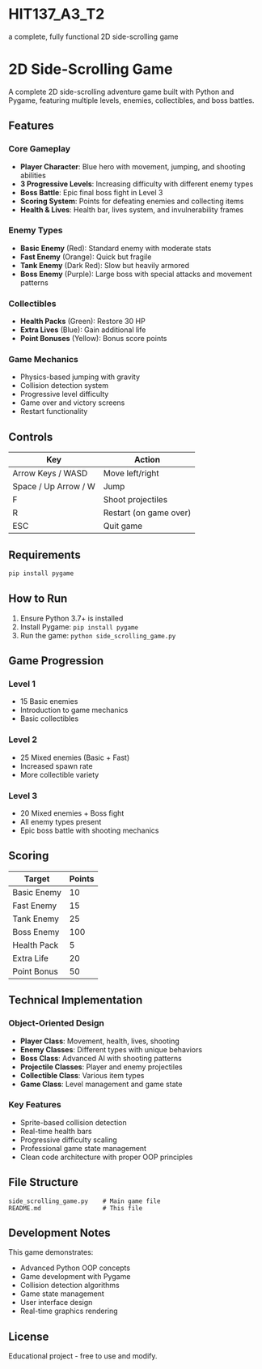 # HIT137_A3_T2
a complete, fully functional 2D side-scrolling game
# 2D Side-Scrolling Game

A complete 2D side-scrolling adventure game built with Python and Pygame, featuring multiple levels, enemies, collectibles, and boss battles.

## Features

### Core Gameplay
- **Player Character**: Blue hero with movement, jumping, and shooting abilities
- **3 Progressive Levels**: Increasing difficulty with different enemy types
- **Boss Battle**: Epic final boss fight in Level 3
- **Scoring System**: Points for defeating enemies and collecting items
- **Health & Lives**: Health bar, lives system, and invulnerability frames

### Enemy Types
- **Basic Enemy** (Red): Standard enemy with moderate stats
- **Fast Enemy** (Orange): Quick but fragile
- **Tank Enemy** (Dark Red): Slow but heavily armored
- **Boss Enemy** (Purple): Large boss with special attacks and movement patterns

### Collectibles
- **Health Packs** (Green): Restore 30 HP
- **Extra Lives** (Blue): Gain additional life
- **Point Bonuses** (Yellow): Bonus score points

### Game Mechanics
- Physics-based jumping with gravity
- Collision detection system
- Progressive level difficulty
- Game over and victory screens
- Restart functionality

## Controls

| Key | Action |
|-----|--------|
| Arrow Keys / WASD | Move left/right |
| Space / Up Arrow / W | Jump |
| F | Shoot projectiles |
| R | Restart (on game over) |
| ESC | Quit game |

## Requirements

```bash
pip install pygame
```

## How to Run

1. Ensure Python 3.7+ is installed
2. Install Pygame: `pip install pygame`
3. Run the game: `python side_scrolling_game.py`

## Game Progression

### Level 1
- 15 Basic enemies
- Introduction to game mechanics
- Basic collectibles

### Level 2
- 25 Mixed enemies (Basic + Fast)
- Increased spawn rate
- More collectible variety

### Level 3
- 20 Mixed enemies + Boss fight
- All enemy types present
- Epic boss battle with shooting mechanics

## Scoring

| Target | Points |
|--------|--------|
| Basic Enemy | 10 |
| Fast Enemy | 15 |
| Tank Enemy | 25 |
| Boss Enemy | 100 |
| Health Pack | 5 |
| Extra Life | 20 |
| Point Bonus | 50 |

## Technical Implementation

### Object-Oriented Design
- **Player Class**: Movement, health, lives, shooting
- **Enemy Classes**: Different types with unique behaviors
- **Boss Class**: Advanced AI with shooting patterns
- **Projectile Classes**: Player and enemy projectiles
- **Collectible Class**: Various item types
- **Game Class**: Level management and game state

### Key Features
- Sprite-based collision detection
- Real-time health bars
- Progressive difficulty scaling
- Professional game state management
- Clean code architecture with proper OOP principles

## File Structure

```
side_scrolling_game.py    # Main game file
README.md                 # This file
```

## Development Notes

This game demonstrates:
- Advanced Python OOP concepts
- Game development with Pygame
- Collision detection algorithms
- Game state management
- User interface design
- Real-time graphics rendering

## License

Educational project - free to use and modify.
